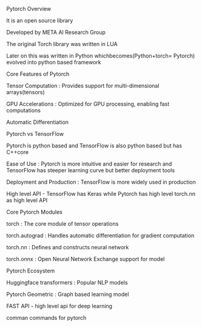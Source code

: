 Pytorch Overview

It is an open source library

Developed by META AI Research Group

The original Torch library was written in LUA

Later on this was written in Python whichbecomes(Python+torch= Pytorch) evolved into python based framework

Core Features of Pytorch

Tensor Computation : Provides support for multi-dimensional arrays(tensors)

GPU Accelerations : Optimized for GPU processing, enabling fast computations

Automatic Differentiation

Pytorch vs TensorFlow

Pytorch is python based and TensorFlow is also python based but has C++core

Ease of Use : Pytorch is more intuitive and easier for research and TensorFlow has steeper learning curve but better deployment tools

Deployment and Production : TensorFlow is more widely used in production

High level API - TensorFlow has Keras while Pytorch has high level torch.nn as high level API

Core Pytorch Modules

torch : The core module of tensor operations

torch.autograd : Handles automatic differentiation for gradient computation

torch.nn : Defines and constructs neural network

torch.onnx : Open Neural Network Exchange support for model

Pytorch Ecosystem

Huggingface transformers : Popular NLP models

Pytorch Geometric : Graph based learning model

FAST API - high level api for deep learning

comman commands for pytorch
